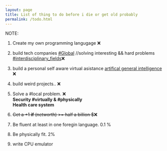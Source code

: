 ```yaml
---
layout: page
title: List of thing to do before i die or get old probably
permalink: /todo.html
---
```


NOTE: 

1. Create my own programming langugage ❌️

2. build tech companies [#Global]() //solving interesting && hard problems [#interdisciplinary_fields]()❌️

3. build a personal self aware virtual asistance [artifical general intelligence](https://en.wikipedia.org/wiki/Artificial_general_intelligence)   ❌️

4. build weird projects.. ❌️

5. Solve a #local problem. ❌️<br>
	**Security #virtually & #physically**<br>
	**Health care system** 
 
6. <del>Get a +1 **if** (networth) >= half a billion $</del>❌️

7. Be fluent at least in one foregin language. 0.1 %

8. Be physically fit. 2%

9. write CPU emulator
